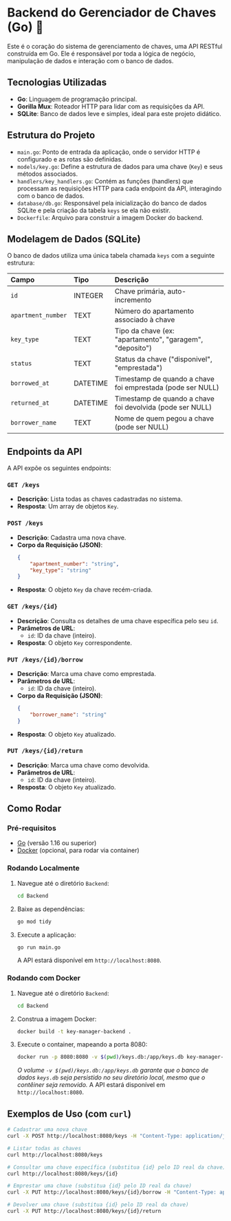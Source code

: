 # Backend do Gerenciador de Chaves (Go) 🚀

Este é o coração do sistema de gerenciamento de chaves, uma API RESTful construída em Go. Ele é responsável por toda a lógica de negócio, manipulação de dados e interação com o banco de dados.

## Tecnologias Utilizadas

-   **Go**: Linguagem de programação principal.
-   **Gorilla Mux**: Roteador HTTP para lidar com as requisições da API.
-   **SQLite**: Banco de dados leve e simples, ideal para este projeto didático.

## Estrutura do Projeto

-   `main.go`: Ponto de entrada da aplicação, onde o servidor HTTP é configurado e as rotas são definidas.
-   `models/key.go`: Define a estrutura de dados para uma chave (`Key`) e seus métodos associados.
-   `handlers/key_handlers.go`: Contém as funções (handlers) que processam as requisições HTTP para cada endpoint da API, interagindo com o banco de dados.
-   `database/db.go`: Responsável pela inicialização do banco de dados SQLite e pela criação da tabela `keys` se ela não existir.
-   `Dockerfile`: Arquivo para construir a imagem Docker do backend.

## Modelagem de Dados (SQLite)

O banco de dados utiliza uma única tabela chamada `keys` com a seguinte estrutura:

| Campo            | Tipo      | Descrição                               |
| :--------------- | :-------- | :-------------------------------------- |
| `id`             | INTEGER   | Chave primária, auto-incremento         |
| `apartment_number` | TEXT      | Número do apartamento associado à chave |
| `key_type`       | TEXT      | Tipo da chave (ex: "apartamento", "garagem", "deposito") |
| `status`         | TEXT      | Status da chave ("disponivel", "emprestada") |
| `borrowed_at`    | DATETIME  | Timestamp de quando a chave foi emprestada (pode ser NULL) |
| `returned_at`    | DATETIME  | Timestamp de quando a chave foi devolvida (pode ser NULL) |
| `borrower_name`  | TEXT      | Nome de quem pegou a chave (pode ser NULL) |

## Endpoints da API

A API expõe os seguintes endpoints:

### `GET /keys`

-   **Descrição**: Lista todas as chaves cadastradas no sistema.
-   **Resposta**: Um array de objetos `Key`.

### `POST /keys`

-   **Descrição**: Cadastra uma nova chave.
-   **Corpo da Requisição (JSON)**:
    ```json
    {
        "apartment_number": "string",
        "key_type": "string"
    }
    ```
-   **Resposta**: O objeto `Key` da chave recém-criada.

### `GET /keys/{id}`

-   **Descrição**: Consulta os detalhes de uma chave específica pelo seu `id`.
-   **Parâmetros de URL**:
    -   `id`: ID da chave (inteiro).
-   **Resposta**: O objeto `Key` correspondente.

### `PUT /keys/{id}/borrow`

-   **Descrição**: Marca uma chave como emprestada.
-   **Parâmetros de URL**:
    -   `id`: ID da chave (inteiro).
-   **Corpo da Requisição (JSON)**:
    ```json
    {
        "borrower_name": "string"
    }
    ```
-   **Resposta**: O objeto `Key` atualizado.

### `PUT /keys/{id}/return`

-   **Descrição**: Marca uma chave como devolvida.
-   **Parâmetros de URL**:
    -   `id`: ID da chave (inteiro).
-   **Resposta**: O objeto `Key` atualizado.

## Como Rodar

### Pré-requisitos

-   [Go](https://golang.org/doc/install) (versão 1.16 ou superior)
-   [Docker](https://docs.docker.com/get-docker/) (opcional, para rodar via container)

### Rodando Localmente

1.  Navegue até o diretório `Backend`:
    ```bash
    cd Backend
    ```
2.  Baixe as dependências:
    ```bash
    go mod tidy
    ```
3.  Execute a aplicação:
    ```bash
    go run main.go
    ```
    A API estará disponível em `http://localhost:8080`.

### Rodando com Docker

1.  Navegue até o diretório `Backend`:
    ```bash
    cd Backend
    ```
2.  Construa a imagem Docker:
    ```bash
    docker build -t key-manager-backend .
    ```
3.  Execute o container, mapeando a porta 8080:
    ```bash
    docker run -p 8080:8080 -v $(pwd)/keys.db:/app/keys.db key-manager-backend
    ```
    *O volume `-v $(pwd)/keys.db:/app/keys.db` garante que o banco de dados `keys.db` seja persistido no seu diretório local, mesmo que o contêiner seja removido.*
    A API estará disponível em `http://localhost:8080`.

## Exemplos de Uso (com `curl`)

```bash
# Cadastrar uma nova chave
curl -X POST http://localhost:8080/keys -H "Content-Type: application/json" -d '{"apartment_number":"101","key_type":"apartamento"}'

# Listar todas as chaves
curl http://localhost:8080/keys

# Consultar uma chave específica (substitua {id} pelo ID real da chave)
curl http://localhost:8080/keys/{id}

# Emprestar uma chave (substitua {id} pelo ID real da chave)
curl -X PUT http://localhost:8080/keys/{id}/borrow -H "Content-Type: application/json" -d '{"borrower_name":"João Silva"}'

# Devolver uma chave (substitua {id} pelo ID real da chave)
curl -X PUT http://localhost:8080/keys/{id}/return
```